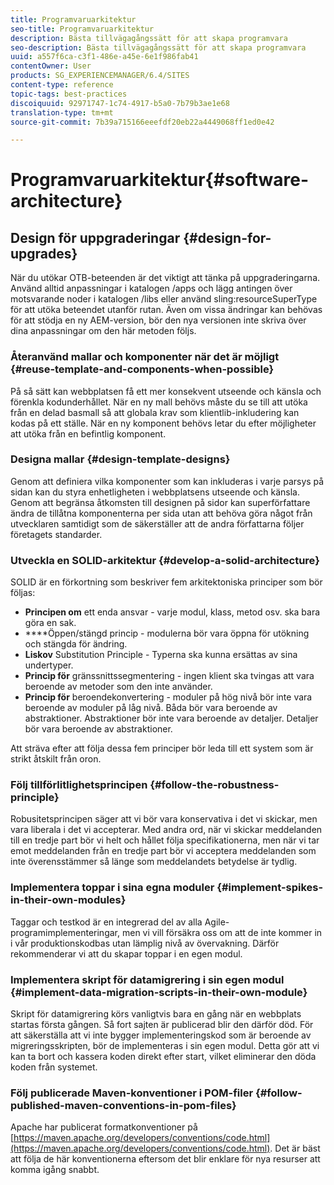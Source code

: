 ```yaml
---
title: Programvaruarkitektur
seo-title: Programvaruarkitektur
description: Bästa tillvägagångssätt för att skapa programvara
seo-description: Bästa tillvägagångssätt för att skapa programvara
uuid: a557f6ca-c3f1-486e-a45e-6e1f986fab41
contentOwner: User
products: SG_EXPERIENCEMANAGER/6.4/SITES
content-type: reference
topic-tags: best-practices
discoiquuid: 92971747-1c74-4917-b5a0-7b79b3ae1e68
translation-type: tm+mt
source-git-commit: 7b39a715166eeefdf20eb22a4449068ff1ed0e42

---
```



# Programvaruarkitektur{#software-architecture}

## Design för uppgraderingar {#design-for-upgrades}

När du utökar OTB-beteenden är det viktigt att tänka på uppgraderingarna. Använd alltid anpassningar i katalogen /apps och lägg antingen över motsvarande noder i katalogen /libs eller använd sling:resourceSuperType för att utöka beteendet utanför rutan. Även om vissa ändringar kan behövas för att stödja en ny AEM-version, bör den nya versionen inte skriva över dina anpassningar om den här metoden följs.

### Återanvänd mallar och komponenter när det är möjligt {#reuse-template-and-components-when-possible}

På så sätt kan webbplatsen få ett mer konsekvent utseende och känsla och förenkla kodunderhållet. När en ny mall behövs måste du se till att utöka från en delad basmall så att globala krav som klientlib-inkludering kan kodas på ett ställe. När en ny komponent behövs letar du efter möjligheter att utöka från en befintlig komponent.

### Designa mallar {#design-template-designs}

Genom att definiera vilka komponenter som kan inkluderas i varje parsys på sidan kan du styra enhetligheten i webbplatsens utseende och känsla. Genom att begränsa åtkomsten till designen på sidor kan superförfattare ändra de tillåtna komponenterna per sida utan att behöva göra något från utvecklaren samtidigt som de säkerställer att de andra författarna följer företagets standarder.

### Utveckla en SOLID-arkitektur {#develop-a-solid-architecture}

SOLID är en förkortning som beskriver fem arkitektoniska principer som bör följas:

* **Principen om** ett enda ansvar - varje modul, klass, metod osv. ska bara göra en sak.
* ****&#x200B;Öppen/stängd princip - modulerna bör vara öppna för utökning och stängda för ändring.
* **Liskov** Substitution Principle - Typerna ska kunna ersättas av sina undertyper.
* **Princip för** gränssnittssegmentering - ingen klient ska tvingas att vara beroende av metoder som den inte använder.
* **Princip för** beroendekonvertering - moduler på hög nivå bör inte vara beroende av moduler på låg nivå. Båda bör vara beroende av abstraktioner. Abstraktioner bör inte vara beroende av detaljer. Detaljer bör vara beroende av abstraktioner.

Att sträva efter att följa dessa fem principer bör leda till ett system som är strikt åtskilt från oron.

### Följ tillförlitlighetsprincipen {#follow-the-robustness-principle}

Robusitetsprincipen säger att vi bör vara konservativa i det vi skickar, men vara liberala i det vi accepterar. Med andra ord, när vi skickar meddelanden till en tredje part bör vi helt och hållet följa specifikationerna, men när vi tar emot meddelanden från en tredje part bör vi acceptera meddelanden som inte överensstämmer så länge som meddelandets betydelse är tydlig.

### Implementera toppar i sina egna moduler {#implement-spikes-in-their-own-modules}

Taggar och testkod är en integrerad del av alla Agile-programimplementeringar, men vi vill försäkra oss om att de inte kommer in i vår produktionskodbas utan lämplig nivå av övervakning. Därför rekommenderar vi att du skapar toppar i en egen modul.

### Implementera skript för datamigrering i sin egen modul {#implement-data-migration-scripts-in-their-own-module}

Skript för datamigrering körs vanligtvis bara en gång när en webbplats startas första gången. Så fort sajten är publicerad blir den därför död. För att säkerställa att vi inte bygger implementeringskod som är beroende av migreringsskripten, bör de implementeras i sin egen modul. Detta gör att vi kan ta bort och kassera koden direkt efter start, vilket eliminerar den döda koden från systemet.

### Följ publicerade Maven-konventioner i POM-filer {#follow-published-maven-conventions-in-pom-files}

Apache har publicerat formatkonventioner på [https://maven.apache.org/developers/conventions/code.html](https://maven.apache.org/developers/conventions/code.html). Det är bäst att följa de här konventionerna eftersom det blir enklare för nya resurser att komma igång snabbt.
